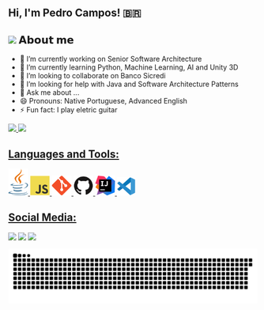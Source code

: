 ## Hi, I'm Pedro Campos! 🇧🇷

<h2> <img src="https://emoji.gg/assets/emoji/7279-vibecat.gif" width="24"/> 𝗔𝗯𝗼𝘂𝘁 𝗺𝗲 </h2>

- 🔭 I’m currently working on Senior Software Architecture
- 🌱 I’m currently learning Python, Machine Learning, AI and Unity 3D
- 👯 I’m looking to collaborate on Banco Sicredi
- 🤔 I’m looking for help with Java and Software Architecture Patterns
- 💬 Ask me about ...
- 😄 Pronouns: Native Portuguese, Advanced English
- ⚡ Fun fact: I play eletric guitar

 <div>
  <a href="https://github.com/pedromartinsb">
  <img height="180em" src="https://github-readme-stats.vercel.app/api?username=pedromartinsb&show_icons=true&theme=dark&include_all_commits=true&count_private=true"/>
  <img height="180em" src="https://github-readme-stats.vercel.app/api/top-langs/?username=pedromartinsb&layout=compact&langs_count=7&theme=dark"/>
</div>


<h2>Languages and Tools:</h2>
<code><img width="40" src="https://github.com/pedromartinsb/pedromartinsb/blob/main/assets/Java.svg"></code>
<code><img width="40" src="https://github.com/LeonardoYz/LeonardoYz/blob/main/assets/JS.svg"></code>
<code><img width="40" src="https://github.com/LeonardoYz/LeonardoYz/blob/main/assets/git.svg"></code>
<code><img width="40" src="https://github.com/LeonardoYz/LeonardoYz/blob/main/assets/github.svg"></code>
<code><img width="40" src="https://github.com/pedromartinsb/pedromartinsb/blob/main/assets/IntelliJ.svg"></code>
<code><img width="37" src="https://github.com/LeonardoYz/LeonardoYz/blob/main/assets/vsCode.svg"></code>


<h2>Social Media:</h2>
<div>
  <a href="https://instagram.com/pedrombcampos" target="_blank"><img src="https://img.shields.io/badge/-Instagram-%23E4405F?style=for-the-badge&logo=instagram&logoColor=white" target="_blank"></a>
  <a href = "mailto:engpedrocampos@gmail.com"><img src="https://img.shields.io/badge/-Gmail-%23333?style=for-the-badge&logo=gmail&logoColor=white" target="_blank"></a>
  <a href="https://www.linkedin.com/in/pedro-martins-barbosa-campos/" target="_blank"><img src="https://img.shields.io/badge/-LinkedIn-%230077B5?style=for-the-badge&logo=linkedin&logoColor=white" target="_blank"></a> 
</div>  
 
 ![Snake animation](https://github.com/pedromartinsb/pedromartinsb/blob/output/github-contribution-grid-snake.svg)
